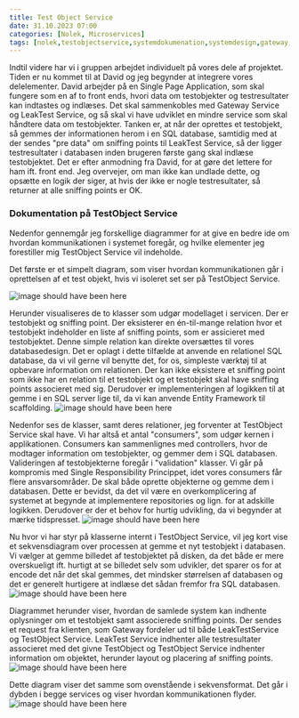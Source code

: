 ```yaml
---
title: Test Object Service
date: 31.10.2023 07:00
categories: [Nolek, Microservices]
tags: [nolek,testobjectservice,systemdokumenation,systemdesign,gateway,databaser]
---
```


Indtil videre har vi i gruppen arbejdet individuelt på vores dele af projektet. Tiden er nu kommet til at David og jeg begynder at integrere vores delelementer. David arbejder på en Single Page Application, som skal fungere som en af to front ends, hvori data om testobjekter og testresultater kan indtastes og indlæses. Det skal sammenkobles med Gateway Service og LeakTest Service, og så skal vi have udviklet en mindre service som skal håndtere data om testobjekter. Tanken er, at når der oprettes et testobjekt, så gemmes der informationen herom i en SQL database, samtidig med at der sendes "pre data" om sniffing points til LeakTest Service, så der ligger testresultater i databasen inden brugeren første gang skal indlæse testobjektet. Det er efter anmodning fra David, for at gøre det lettere for ham ift. front end. Jeg overvejer, om man ikke kan undlade dette, og opsætte en logik der siger, at hvis der ikke er nogle testresultater, så returner at alle sniffing points er OK. 


### Dokumentation på TestObject Service
Nedenfor gennemgår jeg forskellige diagrammer for at give en bedre ide om hvordan kommunikationen i systemet foregår, og hvilke elementer jeg forestiller mig TestObject Service vil indeholde.

Det første er et simpelt diagram, som viser hvordan kommunikationen går i oprettelsen af et test objekt, hvis vi isoleret set ser på TestObject Service.

<img src="/assets/images/testobj_dataflow.png" alt="image should have been here">

Herunder visualiseres de to klasser som udgør modellaget i servicen. Der er testobjekt og sniffing point. Der eksisterer en én-til-mange relation hvor et testobjekt indeholder en liste af sniffing points, som er assicieret med testobjektet. Denne simple relation kan direkte oversættes til vores databasedesign. Det er oplagt i dette tilfælde at anvende en relationel SQL database, da vi vil gerne vil benytte det, for os, simpleste værktøj til at opbevare information om relationen. Der kan ikke eksistere et sniffing point som ikke har en relation til et testobjekt og et testobjekt skal have sniffing points associeret med sig. Derudover er implementeringen af logikken til at gemme i en SQL server lige til, da vi kan anvende Entity Framework til scaffolding. 
<img src="/assets/images/testobj_entity_relations.png" alt="image should have been here">

Nedenfor ses de klasser, samt deres relationer, jeg forventer at TestObject Service skal have. Vi har altså et antal "consumers", som udgør kernen i applikationen. Consumers kan sammenlignes med controllers, hvor de modtager information om testobjekter, og gemmer dem i SQL databasen. Valideringen af testobjekterne foregår i "validation" klasser. Vi går på kompromis med Single Responsibility Princippet, idet vores consumers får flere ansvarsområder. De skal både oprette objekterne og gemme dem i databasen. Dette er bevidst, da det vil være en overkomplicering af systemet at begynde at implementere repositories og lign. for at adskille logikken. Derudover er der et behov for hurtig udvikling, da vi begynder at mærke tidspresset. 
<img src="/assets/images/testobj_createobj.png" alt="image should have been here">

Nu hvor vi har styr på klasserne internt i TestObject Service, vil jeg kort vise et sekvensdiagram over processen at gemme et nyt testobjekt i databasen. Vi vælger at gemme billedet af testobjektet på disken, da det både er mere overskueligt ift. hurtigt at se billedet selv som udvikler, det sparer os for at encode det når det skal gemmes, det mindsker størrelsen af databasen og det er generelt hurtigere at indlæse det sådan fremfor fra SQL databasen.
<img src="/assets/images/testobj_add_test_obj_sequence.png" alt="image should have been here">

Diagrammet herunder viser, hvordan de samlede system kan indhente oplysninger om et testobjekt samt associerede sniffing points. Der sendes et request fra klienten, som Gateway fordeler ud til både LeakTestService og TestObject Service. LeakTest Service indhenter alle testresultater associeret med det givne TestObject og  TestObject Service indhenter information om objektet, herunder layout og placering af sniffing points. 
<img src="/assets/images/testobj_get_testobj_with_test_results.png" alt="image should have been here">
 

Dette diagram viser det samme som ovenstående i sekvensformat. Det går i dybden i begge services og viser hvordan kommunikationen flyder. 
<img src="/assets/images/testobj_create_sequence.png" alt="image should have been here">




